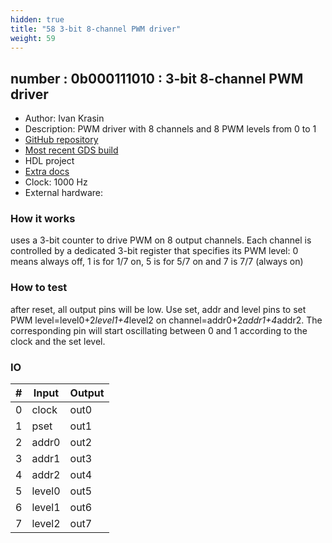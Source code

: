 ```yaml
---
hidden: true
title: "58 3-bit 8-channel PWM driver"
weight: 59
---
```


## number : 0b000111010 : 3-bit 8-channel PWM driver

* Author: Ivan Krasin
* Description: PWM driver with 8 channels and 8 PWM levels from 0 to 1
* [GitHub repository](https://github.com/krasin/tt02-verilog-3-bit-8-channel-pwm-driver)
* [Most recent GDS build](https://github.com/krasin/tt02-verilog-3-bit-8-channel-pwm-driver/actions/runs/3495330033)
* HDL project
* [Extra docs]()
* Clock: 1000 Hz
* External hardware: 



### How it works

uses a 3-bit counter to drive PWM on 8 output channels. Each channel is controlled by a dedicated 3-bit register that specifies its PWM level: 0 means always off, 1 is for 1/7 on, 5 is for 5/7 on and 7 is 7/7 (always on)

### How to test

after reset, all output pins will be low. Use set, addr<n> and level<n> pins to set PWM level=level0+2*level1+4*level2 on channel=addr0+2*addr1+4*addr2. The corresponding pin will start oscillating between 0 and 1 according to the clock and the set level.

### IO

| # | Input        | Output       |
|---|--------------|--------------|
| 0 | clock  | out0 |
| 1 | pset  | out1 |
| 2 | addr0  | out2 |
| 3 | addr1  | out3 |
| 4 | addr2  | out4 |
| 5 | level0  | out5 |
| 6 | level1  | out6 |
| 7 | level2  | out7 |
